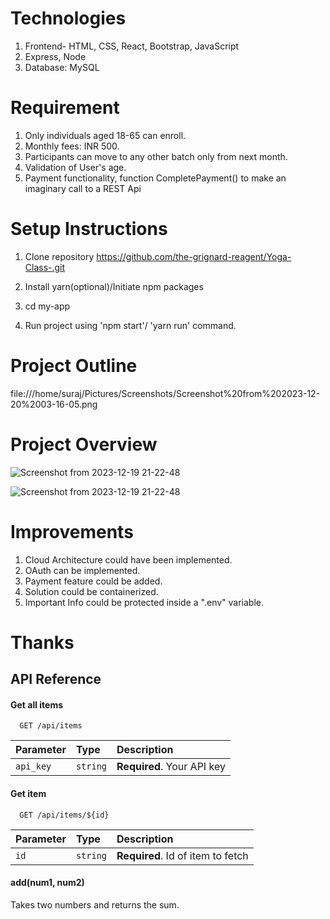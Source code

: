 # Technologies

1. Frontend- HTML, CSS, React, Bootstrap, JavaScript
2. Express, Node
3. Database: MySQL


# Requirement

1. Only individuals aged 18-65 can enroll.
2. Monthly fees: INR 500.
3. Participants can move to any other batch only from next month.
4. Validation of User's age.
5. Payment functionality, function CompletePayment() to make an imaginary call to a REST Api

# Setup Instructions

1. Clone repository
https://github.com/the-grignard-reagent/Yoga-Class-.git

2. Install yarn(optional)/Initiate npm packages

3. cd my-app

4. Run project using 'npm start'/ 'yarn run' command.

# Project Outline
file:///home/suraj/Pictures/Screenshots/Screenshot%20from%202023-12-20%2003-16-05.png

# Project Overview

![Screenshot from 2023-12-19 21-22-48](https://github.com/the-grignard-reagent/Yoga-Class-/assets/76035351/c7dd8b9b-1c62-4c59-82a8-ba520012a42c)

![Screenshot from 2023-12-19 21-22-48](https://github.com/the-grignard-reagent/Yoga-Class-/assets/76035351/8d99f75b-d1fe-428e-98b3-ecd2ea1dc67d)


# Improvements


1. Cloud Architecture could have been implemented.
2. OAuth can be implemented.
3. Payment feature could be added.
4. Solution could be containerized.
5. Important Info could be protected inside a ".env" variable.

# Thanks
## API Reference

#### Get all items

```http
  GET /api/items
```

| Parameter | Type     | Description                |
| :-------- | :------- | :------------------------- |
| `api_key` | `string` | **Required**. Your API key |

#### Get item

```http
  GET /api/items/${id}
```

| Parameter | Type     | Description                       |
| :-------- | :------- | :-------------------------------- |
| `id`      | `string` | **Required**. Id of item to fetch |

#### add(num1, num2)

Takes two numbers and returns the sum.


